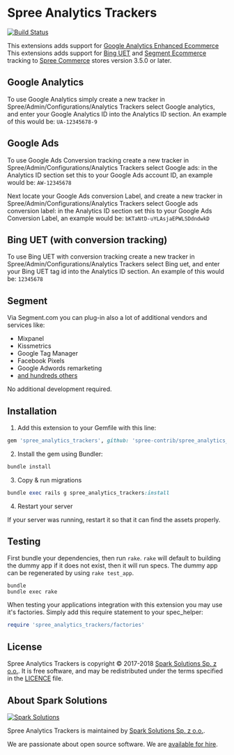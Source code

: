 # Spree Analytics Trackers

[![Build Status](https://travis-ci.org/spree-contrib/spree_analytics_trackers.svg?branch=master)](https://travis-ci.org/spree-contrib/spree_analytics_trackers)

This extensions adds support for [Google Analytics Enhanced Ecommerce](https://developers.google.com/analytics/devguides/collection/analyticsjs/enhanced-ecommerce)
This extensions adds support for [Bing UET](https://advertise.bingads.microsoft.com/en-gb/solutions/audience-targeting/universal-event-tracking)
and [Segment Ecommerce](https://segment.com/docs/spec/ecommerce/v2/) tracking to [Spree Commerce](https://spreecommerce.org) stores version 3.5.0 or later.


## Google Analytics
To use Google Analytics simply create a new tracker in Spree/Admin/Configurations/Analytics Trackers select Google analytics, and enter your Google Analytics ID into the Analytics ID section. An example of this would be: ```UA-12345678-9```

## Google Ads
To use Google Ads Conversion tracking create a new tracker in Spree/Admin/Configurations/Analytics Trackers select Google ads: in the Analytics ID section set this to your Google Ads account ID, an example would be: ```AW-12345678```

Next locate your Google Ads conversion Label, and create a new tracker in Spree/Admin/Configurations/Analytics Trackers select Google ads conversion label: in the Analytics ID section set this to your Google Ads Conversion Label, an example would be: ```bKTaNtD-uYLAsjaEPWLSDdndwkD```



## Bing UET (with conversion tracking)
To use Bing UET with conversion tracking create a new tracker in Spree/Admin/Configurations/Analytics Trackers select Bing uet, and enter your Bing UET tag id into the Analytics ID section. An example of this would be: ```12345678```

## Segment
Via Segment.com you can plug-in also a lot of additional vendors and services like:
* Mixpanel
* Kissmetrics
* Google Tag Manager
* Facebook Pixels
* Google Adwords remarketing
* [and hundreds others](https://segment.com/catalog#integrations/all)

No additional development required.

## Installation

1. Add this extension to your Gemfile with this line:
  ```ruby
  gem 'spree_analytics_trackers', github: 'spree-contrib/spree_analytics_trackers'
  ```

2. Install the gem using Bundler:
  ```ruby
  bundle install
  ```

3. Copy & run migrations
  ```ruby
  bundle exec rails g spree_analytics_trackers:install
  ```

4. Restart your server

  If your server was running, restart it so that it can find the assets properly.

## Testing

First bundle your dependencies, then run `rake`. `rake` will default to building the dummy app if it does not exist, then it will run specs. The dummy app can be regenerated by using `rake test_app`.

```shell
bundle
bundle exec rake
```

When testing your applications integration with this extension you may use it's factories.
Simply add this require statement to your spec_helper:

```ruby
require 'spree_analytics_trackers/factories'
```


## License

Spree Analytics Trackers is copyright © 2017-2018
[Spark Solutions Sp. z o.o.][spark]. It is free software,
and may be redistributed under the terms specified in the
[LICENCE](LICENSE) file.

[LICENSE]: https://github.com/spree-contrib/spree_analytics_trackers/blob/master/LICENSE

## About Spark Solutions
[![Spark Solutions](http://sparksolutions.co/wp-content/uploads/2015/01/logo-ss-tr-221x100.png)][spark]

Spree Analytics Trackers is maintained by [Spark Solutions Sp. z o.o.](http://sparksolutions.co?utm_source=github).

We are passionate about open source software.
We are [available for hire][spark].

[spark]:http://sparksolutions.co?utm_source=github
